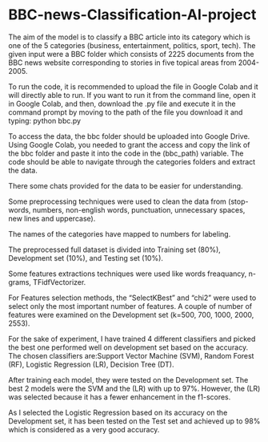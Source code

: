 # BBC-news-Classification-AI-project
The aim of the model is to classify a BBC article into its category which is one of the 5 categories (business, entertainment, politics, sport, tech). The given input were a BBC folder which consists of 2225 documents from the BBC news website corresponding to stories in five topical areas from 2004-2005.

To run the code, it is recommended to upload the file in Google Colab and it will directly able to run. If you want to run it from the command line, open it in Google Colab, and then, download the .py file and execute it in the command prompt by moving to the path of the file you download it and typing:
python bbc.py

To access the data, the bbc folder should be uploaded into Google Drive. Using Google Colab, you needed to grant the access and copy the link of the bbc folder and paste it into the code in the (bbc_path) variable. The code should be able to navigate through the categories folders and extract the data.

There some chats provided for the data to be easier for understanding. 

Some preprocessing techniques were used to clean the data from (stop-words, numbers, non-english words, punctuation, unnecessary spaces, new lines and uppercase).

The names of the categories have mapped to numbers for labeling. 

The preprocessed full dataset is divided into Training set (80%), Development set (10%), and Testing set (10%).

Some features extractions techniques were used like words freaquancy, n-grams, TFidfVectorizer.

For Features selection methods, the “SelectKBest” and “chi2” were used to select only the most important number of features. A couple of number of features were examined on the Development set (k=500, 700, 1000, 2000, 2553). 

For the sake of experiment, I have trained 4 different classifiers and picked the best one performed well on development set based on the accuracy. The chosen classifiers are:Support Vector Machine (SVM), Random Forest (RF), Logistic Regression (LR), Decision Tree (DT).

After training each model, they were tested on the Development set. The best 2 models were the SVM and the (LR) with up to 97%. However, the (LR) was selected because it has a fewer enhancement in the f1-scores.

As I selected the Logistic Regression based on its accuracy on the Development set, it has been tested on the Test set and achieved up to 98% which is considered as a very good accuracy.
